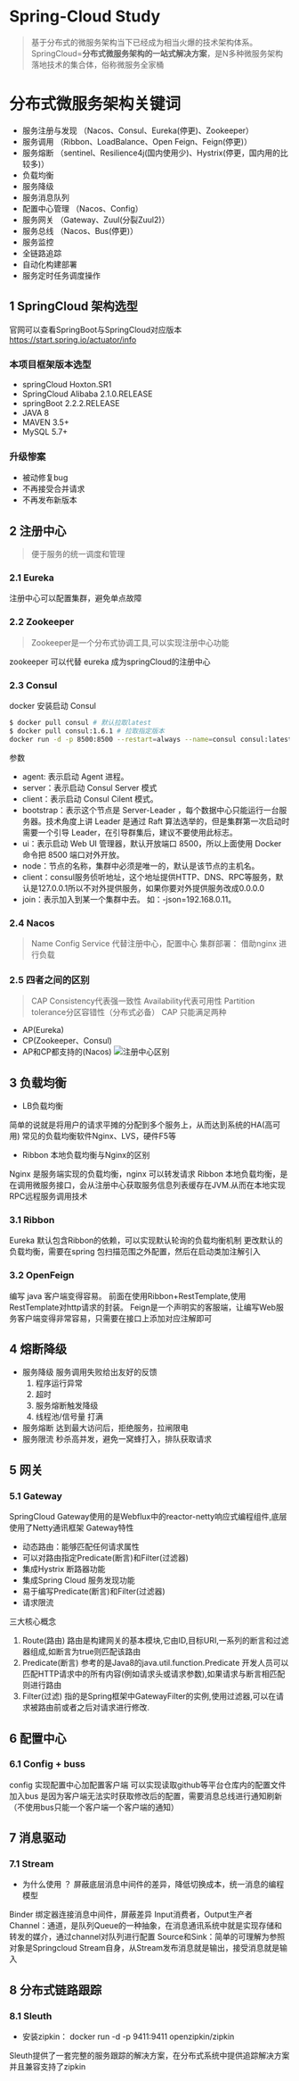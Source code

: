 # Spring-Cloud Study
> 基于分布式的微服务架构当下已经成为相当火爆的技术架构体系。 
> SpringCloud=**分布式微服务架构的一站式解决方案**，是N多种微服务架构落地技术的集合体，俗称微服务全家桶
# 分布式微服务架构关键词
- 服务注册与发现 （Nacos、Consul、Eureka(停更)、Zookeeper）
- 服务调用 （Ribbon、LoadBalance、Open Feign、Feign(停更)）
- 服务熔断 （sentinel、Resilience4j(国内使用少)、Hystrix(停更，国内用的比较多)）
- 负载均衡
- 服务降级
- 服务消息队列
- 配置中心管理 （Nacos、Config）
- 服务网关 （Gateway、Zuul(分裂Zuul2)）
- 服务总线 （Nacos、Bus(停更)）
- 服务监控
- 全链路追踪
- 自动化构建部署
- 服务定时任务调度操作
## 1 SpringCloud 架构选型
官网可以查看SpringBoot与SpringCloud对应版本
https://start.spring.io/actuator/info
### 本项目框架版本选型
- springCloud Hoxton.SR1
- SpringCloud Alibaba 2.1.0.RELEASE
- springBoot 2.2.2.RELEASE
- JAVA 8
- MAVEN 3.5+
- MySQL 5.7+
### 升级惨案
- 被动修复bug
- 不再接受合并请求
- 不再发布新版本
## 2 注册中心
> 便于服务的统一调度和管理
### 2.1 Eureka
注册中心可以配置集群，避免单点故障
### 2.2 Zookeeper
> Zookeeper是一个分布式协调工具,可以实现注册中心功能

zookeeper 可以代替 eureka 成为springCloud的注册中心

### 2.3 Consul
docker 安装启动 Consul
```bash
$ docker pull consul # 默认拉取latest
$ docker pull consul:1.6.1 # 拉取指定版本
docker run -d -p 8500:8500 --restart=always --name=consul consul:latest agent -server -bootstrap -ui -node=1 -client='0.0.0.0'
```
参数
- agent: 表示启动 Agent 进程。
- server：表示启动 Consul Server 模式
- client：表示启动 Consul Cilent 模式。
- bootstrap：表示这个节点是 Server-Leader ，每个数据中心只能运行一台服务器。技术角度上讲 Leader 是通过 Raft 算法选举的，但是集群第一次启动时需要一个引导 Leader，在引导群集后，建议不要使用此标志。
- ui：表示启动 Web UI 管理器，默认开放端口 8500，所以上面使用 Docker 命令把 8500 端口对外开放。
- node：节点的名称，集群中必须是唯一的，默认是该节点的主机名。
- client：consul服务侦听地址，这个地址提供HTTP、DNS、RPC等服务，默认是127.0.0.1所以不对外提供服务，如果你要对外提供服务改成0.0.0.0
- join：表示加入到某一个集群中去。 如：-json=192.168.0.11。
### 2.4 Nacos
> Name Config Service 代替注册中心，配置中心
集群部署： 借助nginx 进行负载
### 2.5 四者之间的区别
> CAP Consistency代表强一致性 Availability代表可用性 Partition tolerance分区容错性（分布式必备）
CAP 只能满足两种
- AP(Eureka)
- CP(Zookeeper、Consul)
- AP和CP都支持的(Nacos)
  ![注册中心区别](https://img-blog.csdnimg.cn/20210518224616690.png?x-oss-process=image/watermark,type_ZmFuZ3poZW5naGVpdGk,shadow_10,text_aHR0cHM6Ly9ibG9nLmNzZG4ubmV0L3poajUyNjY2,size_16,color_FFFFFF,t_70)
## 3 负载均衡
- LB负载均衡

简单的说就是将用户的请求平摊的分配到多个服务上，从而达到系统的HA(高可用)
常见的负载均衡软件Nginx、LVS，硬件F5等

- Ribbon 本地负载均衡与Nginx的区别

Nginx 是服务端实现的负载均衡，nginx 可以转发请求
Ribbon 本地负载均衡，是在调用微服务接口，会从注册中心获取服务信息列表缓存在JVM.从而在本地实现RPC远程服务调用技术
### 3.1 Ribbon 
Eureka 默认包含Ribbon的依赖，可以实现默认轮询的负载均衡机制
更改默认的负载均衡，需要在spring 包扫描范围之外配置，然后在启动类加注解引入

### 3.2 OpenFeign
编写 java 客户端变得容易。
前面在使用Ribbon+RestTemplate,使用RestTemplate对http请求的封装。
Feign是一个声明实的客服端，让编写Web服务客户端变得非常容易，只需要在接口上添加对应注解即可

## 4 熔断降级
- 服务降级 服务调用失败给出友好的反馈
  1. 程序运行异常
  2. 超时
  3. 服务熔断触发降级
  4. 线程池/信号量 打满
- 服务熔断 达到最大访问后，拒绝服务，拉闸限电
- 服务限流 秒杀高并发，避免一窝蜂打入，排队获取请求

## 5 网关
### 5.1 Gateway
SpringCloud Gateway使用的是Webflux中的reactor-netty响应式编程组件,底层使用了Netty通讯框架
Gateway特性
- 动态路由：能够匹配任何请求属性
- 可以对路由指定Predicate(断言)和Filter(过滤器)
- 集成Hystrix 断路器功能
- 集成Spring Cloud 服务发现功能
- 易于编写Predicate(断言)和Filter(过滤器)
- 请求限流

三大核心概念 
1. Route(路由) 路由是构建网关的基本模块,它由ID,目标URI,一系列的断言和过滤器组成,如断言为true则匹配该路由
2. Predicate(断言) 
   参考的是Java8的java.util.function.Predicate
   开发人员可以匹配HTTP请求中的所有内容(例如请求头或请求参数),如果请求与断言相匹配则进行路由
3. Filter(过滤)
   指的是Spring框架中GatewayFilter的实例,使用过滤器,可以在请求被路由前或者之后对请求进行修改.

## 6 配置中心
### 6.1 Config + buss
config 实现配置中心加配置客户端  可以实现读取github等平台仓库内的配置文件
加入bus 是因为客户端无法实时获取修改后的配置，需要消息总线进行通知刷新（不使用bus只能一个客户端一个客户端的通知）

## 7 消息驱动
### 7.1 Stream
- 为什么使用 ？
  屏蔽底层消息中间件的差异，降低切换成本，统一消息的编程模型
  
Binder 绑定器连接消息中间件，屏蔽差异 Input消费者，Output生产者
Channel：通道，是队列Queue的一种抽象，在消息通讯系统中就是实现存储和转发的媒介，通过channel对队列进行配置
Source和Sink：简单的可理解为参照对象是Springcloud Stream自身，从Stream发布消息就是输出，接受消息就是输入

## 8 分布式链路跟踪
### 8.1 Sleuth
- 安装zipkin： docker run -d -p 9411:9411 openzipkin/zipkin

Sleuth提供了一套完整的服务跟踪的解决方案，在分布式系统中提供追踪解决方案并且兼容支持了zipkin